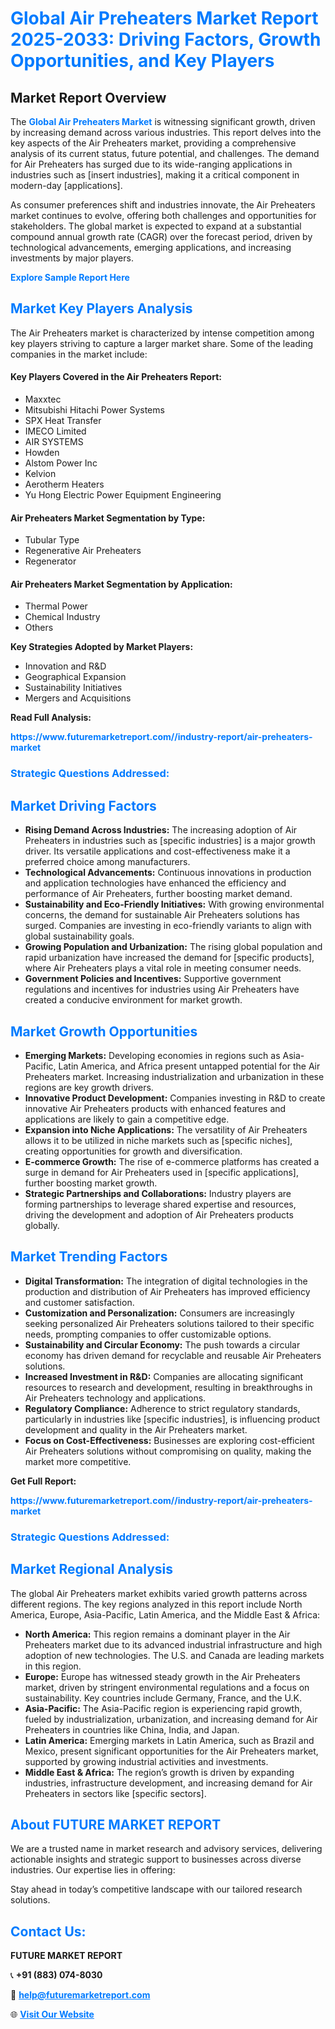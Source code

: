 <h1 style="color: #007BFF;">Global Air Preheaters Market Report 2025-2033: Driving Factors, Growth Opportunities, and Key Players</h1>

<section id="overview">
<h2>Market Report Overview</h2>
<p>The <a href="https://www.futuremarketreport.com//industry-report/air-preheaters-market" style="color: #007BFF; text-decoration: none;"><strong>Global Air Preheaters Market</strong></a> is witnessing significant growth, driven by increasing demand across various industries. This report delves into the key aspects of the Air Preheaters market, providing a comprehensive analysis of its current status, future potential, and challenges. The demand for Air Preheaters has surged due to its wide-ranging applications in industries such as [insert industries], making it a critical component in modern-day [applications].</p>
<p>As consumer preferences shift and industries innovate, the Air Preheaters market continues to evolve, offering both challenges and opportunities for stakeholders. The global market is expected to expand at a substantial compound annual growth rate (CAGR) over the forecast period, driven by technological advancements, emerging applications, and increasing investments by major players.</p>
</section>

<section id="overview">
<p><a href="https://www.futuremarketreport.com//request-sample/reportId=91125" style="color: #007BFF; text-decoration: none;"><strong>Explore Sample Report Here</strong></a></p>
</section>

<section id="key-players">
<h2 style="color: #007BFF;">Market Key Players Analysis</h2>
<p>The Air Preheaters market is characterized by intense competition among key players striving to capture a larger market share. Some of the leading companies in the market include:</p>
<h4>Key Players Covered in the Air Preheaters Report:</h4>
<ul><li>Maxxtec</li><li>Mitsubishi Hitachi Power Systems</li><li>SPX Heat Transfer</li><li>IMECO Limited</li><li>AIR SYSTEMS</li><li>Howden</li><li>Alstom Power Inc</li><li>Kelvion</li><li>Aerotherm Heaters</li><li>Yu Hong Electric Power Equipment Engineering</li></ul>
<h4>Air Preheaters Market Segmentation by Type:</h4>
<ul><li>Tubular Type</li><li>Regenerative Air Preheaters</li><li>Regenerator</li></ul>

<h4>Air Preheaters Market Segmentation by Application:</h4>
<ul><li>Thermal Power</li><li>Chemical Industry</li><li>Others</li></ul>
<p><strong>Key Strategies Adopted by Market Players:</strong></p>
<ul>
<li>Innovation and R&D</li>
<li>Geographical Expansion</li>
<li>Sustainability Initiatives</li>
<li>Mergers and Acquisitions</li>
</ul>
</section>

<section>
<p><strong>Read Full Analysis: </strong></p><a href="https://www.futuremarketreport.com//industry-report/air-preheaters-market" style="color: #007BFF; text-decoration: none;"><strong>https://www.futuremarketreport.com//industry-report/air-preheaters-market</strong></a>
<h3 style="color: #007BFF;">Strategic Questions Addressed:</h3>
</section>

<section id="driving-factors">
<h2 style="color: #007BFF;">Market Driving Factors</h2>
<ul>
<li><strong>Rising Demand Across Industries:</strong> The increasing adoption of Air Preheaters in industries such as [specific industries] is a major growth driver. Its versatile applications and cost-effectiveness make it a preferred choice among manufacturers.</li>
<li><strong>Technological Advancements:</strong> Continuous innovations in production and application technologies have enhanced the efficiency and performance of Air Preheaters, further boosting market demand.</li>
<li><strong>Sustainability and Eco-Friendly Initiatives:</strong> With growing environmental concerns, the demand for sustainable Air Preheaters solutions has surged. Companies are investing in eco-friendly variants to align with global sustainability goals.</li>
<li><strong>Growing Population and Urbanization:</strong> The rising global population and rapid urbanization have increased the demand for [specific products], where Air Preheaters plays a vital role in meeting consumer needs.</li>
<li><strong>Government Policies and Incentives:</strong> Supportive government regulations and incentives for industries using Air Preheaters have created a conducive environment for market growth.</li>
</ul>
</section>

<section id="growth-opportunities">
<h2 style="color: #007BFF;">Market Growth Opportunities</h2>
<ul>
<li><strong>Emerging Markets:</strong> Developing economies in regions such as Asia-Pacific, Latin America, and Africa present untapped potential for the Air Preheaters market. Increasing industrialization and urbanization in these regions are key growth drivers.</li>
<li><strong>Innovative Product Development:</strong> Companies investing in R&D to create innovative Air Preheaters products with enhanced features and applications are likely to gain a competitive edge.</li>
<li><strong>Expansion into Niche Applications:</strong> The versatility of Air Preheaters allows it to be utilized in niche markets such as [specific niches], creating opportunities for growth and diversification.</li>
<li><strong>E-commerce Growth:</strong> The rise of e-commerce platforms has created a surge in demand for Air Preheaters used in [specific applications], further boosting market growth.</li>
<li><strong>Strategic Partnerships and Collaborations:</strong> Industry players are forming partnerships to leverage shared expertise and resources, driving the development and adoption of Air Preheaters products globally.</li>
</ul>
</section>

<section id="trending-factors">
<h2 style="color: #007BFF;">Market Trending Factors</h2>
<ul>
<li><strong>Digital Transformation:</strong> The integration of digital technologies in the production and distribution of Air Preheaters has improved efficiency and customer satisfaction.</li>
<li><strong>Customization and Personalization:</strong> Consumers are increasingly seeking personalized Air Preheaters solutions tailored to their specific needs, prompting companies to offer customizable options.</li>
<li><strong>Sustainability and Circular Economy:</strong> The push towards a circular economy has driven demand for recyclable and reusable Air Preheaters solutions.</li>
<li><strong>Increased Investment in R&D:</strong> Companies are allocating significant resources to research and development, resulting in breakthroughs in Air Preheaters technology and applications.</li>
<li><strong>Regulatory Compliance:</strong> Adherence to strict regulatory standards, particularly in industries like [specific industries], is influencing product development and quality in the Air Preheaters market.</li>
<li><strong>Focus on Cost-Effectiveness:</strong> Businesses are exploring cost-efficient Air Preheaters solutions without compromising on quality, making the market more competitive.</li>
</ul>
</section>

<section>
<p><strong>Get Full Report: </strong></p><a href="https://www.futuremarketreport.com//industry-report/air-preheaters-market" style="color: #007BFF; text-decoration: none;"><strong>https://www.futuremarketreport.com//industry-report/air-preheaters-market</strong></a>
<h3 style="color: #007BFF;">Strategic Questions Addressed:</h3>
</section>


<section id="regional-analysis">
<h2 style="color: #007BFF;">Market Regional Analysis</h2>
<p>The global Air Preheaters market exhibits varied growth patterns across different regions. The key regions analyzed in this report include North America, Europe, Asia-Pacific, Latin America, and the Middle East & Africa:</p>
<ul>
<li><strong>North America:</strong> This region remains a dominant player in the Air Preheaters market due to its advanced industrial infrastructure and high adoption of new technologies. The U.S. and Canada are leading markets in this region.</li>
<li><strong>Europe:</strong> Europe has witnessed steady growth in the Air Preheaters market, driven by stringent environmental regulations and a focus on sustainability. Key countries include Germany, France, and the U.K.</li>
<li><strong>Asia-Pacific:</strong> The Asia-Pacific region is experiencing rapid growth, fueled by industrialization, urbanization, and increasing demand for Air Preheaters in countries like China, India, and Japan.</li>
<li><strong>Latin America:</strong> Emerging markets in Latin America, such as Brazil and Mexico, present significant opportunities for the Air Preheaters market, supported by growing industrial activities and investments.</li>
<li><strong>Middle East & Africa:</strong> The region’s growth is driven by expanding industries, infrastructure development, and increasing demand for Air Preheaters in sectors like [specific sectors].</li>
</ul>
</section>

<footer>
<h2 style="color: #007BFF;">About FUTURE MARKET REPORT</h2>
<p>We are a trusted name in market research and advisory services, delivering actionable insights and strategic support to businesses across diverse industries. Our expertise lies in offering:</p>

<p>Stay ahead in today’s competitive landscape with our tailored research solutions.</p>

<h2 style="color: #007BFF;">Contact Us:</h2>
<p><strong>FUTURE MARKET REPORT</strong></p>
<p>📞 <strong>+91 (883) 074-8030</strong></p>
<p>📧 <strong><a href="mailto:help@futuremarketreport.com" style="color: #007BFF;">help@futuremarketreport.com</a></strong></p>
<p>🌐 <strong><a href="https://www.futuremarketreport.com/" style="color: #007BFF;">Visit Our Website</a></strong></p>
</footer>
